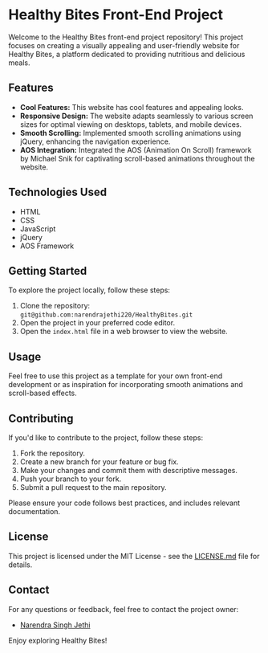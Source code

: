 # Healthy Bites Front-End Project
Welcome to the Healthy Bites front-end project repository! This project focuses on creating a visually appealing and user-friendly website for Healthy Bites, a platform dedicated to providing nutritious and delicious meals.

## Features
- **Cool Features:** This website has cool features and appealing looks.
- **Responsive Design:** The website adapts seamlessly to various screen sizes for optimal viewing on desktops, tablets, and mobile devices.
- **Smooth Scrolling:** Implemented smooth scrolling animations using jQuery, enhancing the navigation experience.
- **AOS Integration:** Integrated the AOS (Animation On Scroll) framework by Michael Snik for captivating scroll-based animations throughout the website.

## Technologies Used

- HTML
- CSS
- JavaScript
- jQuery
- AOS Framework

## Getting Started

To explore the project locally, follow these steps:

1. Clone the repository: `git@github.com:narendrajethi220/HealthyBites.git`
2. Open the project in your preferred code editor.
3. Open the `index.html` file in a web browser to view the website.

## Usage

Feel free to use this project as a template for your own front-end development or as  inspiration for incorporating smooth animations and scroll-based effects.

## Contributing

If you'd like to contribute to the project, follow these steps:

1. Fork the repository.
2. Create a new branch for your feature or bug fix.
3. Make your changes and commit them with descriptive messages.
4. Push your branch to your fork.
5. Submit a pull request to the main repository.

Please ensure your code follows best practices, and includes relevant documentation.

## License

This project is licensed under the MIT License - see the [LICENSE.md](LICENSE.md) file for details.

## Contact

For any questions or feedback, feel free to contact the project owner:

- [Narendra Singh Jethi](https://github.com/narendrajethi220)

Enjoy exploring Healthy Bites!
